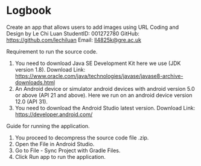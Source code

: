 # Logbook
Create an app that allows users to add images using URL
Coding and Design by Le Chi Luan
StudentID: 001272780
GitHub: https://github.com/lechiluan
Email: ll4825k@gre.ac.uk

Requirement to run the source code.
1. You need to download Java SE Development Kit here we use (JDK version 1.8). Download Link: https://www.oracle.com/java/technologies/javase/javase8-archive-downloads.html
2. An Android device or simulator android devices with android version 5.0 or above (API 21 and above). Here we run on an android device version 12.0 (API 31).
3. You need to download the Android Studio latest version. Download Link: https://developer.android.com/

Guide for running the application.
1. You proceed to decompress the source code file .zip. 
2. Open the File in Android Studio. 
3. Go to File - Sync Project with Gradle Files. 
4. Click Run app to run the application. 
